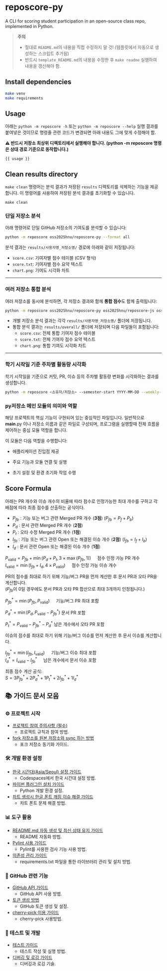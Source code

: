 # reposcore-py
A CLI for scoring student participation in an open-source class repo, implemented in Python.

>
> **주의**
> - 절대로 `README.md`의 내용을 직접 수정하지 말 것! (템플릿에서 자동으로 생성하는 스크립트 추가됨)
> - 반드시 `template_README.md`의 내용을 수정한 후 `make readme` 실행하여 내용을 갱신해야 함.
>


## Install dependencies

```bash
make venv
make requirements
```

## Usage
아래는 `python -m reposcore -h` 또는 `python -m reposcore --help` 실행 결과를 붙여넣은 것이므로
명령줄 관련 코드가 변경되면 아래 내용도 그에 맞게 수정해야 함.

**⚠️ 반드시 저장소 최상위 디렉토리에서 실행해야 합니다. (python -m reposcore 명령은 상대 경로 기준으로 동작합니다.)**

```
{{ usage }}
```
## Clean results directory

`make clean` 명령어는 분석 결과가 저장된 `results` 디렉토리를 삭제하는 기능을 제공합니다. 이 명령어를 사용하여 저장된 분석 결과를 초기화할 수 있습니다. 

```
make clean
```

### 단일 저장소 분석

아래 명령어로 단일 GitHub 저장소의 기여도를 분석할 수 있습니다:

```bash
python -m reposcore oss2025hnu/reposcore-py --format all
```

분석 결과는 `results/사용자명_저장소명/` 경로에 아래와 같이 저장됩니다:

- `score.csv`: 기여자별 점수 테이블 (CSV 형식)
- `score.txt`: 기여자별 점수 요약 텍스트
- `chart.png`: 기여도 시각화 차트

---

### 여러 저장소 통합 분석

여러 저장소를 동시에 분석하면, 각 저장소 결과와 함께 **통합 점수**도 함께 출력됩니다:

```bash
python -m reposcore oss2025hnu/reposcore-py oss2025hnu/reposcore-js oss2025hnu/reposcore-cs --format all
```

- 개별 저장소 분석 결과는 각각 `results/사용자명_저장소명/` 폴더에 저장됩니다.
- 통합 분석 결과는 `results/overall/` 폴더에 저장되며 다음 파일들이 포함됩니다:
  - `score.csv`: 전체 통합 기여자 점수 테이블
  - `score.txt`: 전체 기여자 점수 요약 텍스트
  - `chart.png`: 통합 기여도 시각화 차트
  
---

### 학기 시작일 기준 주차별 활동량 시각화
학기 시작일을 기준으로 커밋, PR, 이슈 등의 주차별 활동량 변화를 시각화하는 결과를 생성합니다.
```bash
python -m reposcore <소유자/저장소> --semester-start YYYY-MM-DD --weekly-chart
```
### py저장소 메인 모듈의 의미와 역할

해당 프로젝트의 핵심 기능이 구현되어 있는 중심적인 파일입니다.
일반적으로 __main__.py 이나 저장소 이름과 같은 파일로 구성되며, 
프로그램을 실행할때 전체 흐름을 제어하는 중심 모듈 역할을 합니다.

이 모듈은 다음 역할을 수행합니다:
 - 애플리케이션 진입점 제공

 - 주요 기능과 모듈 연결 및 실행

 - 초기 설정 및 환경 초기화 작업 수행

## Score Formula
아래는 PR 개수와 이슈 개수의 비율에 따라 점수로 인정가능한 최대 개수를 구하고 각 배점에 따라 최종 점수를 산출하는 공식이다.

- $P_{fb}$ : 기능 또는 버그 관련 Merged PR 개수 (**3점**) ($P_{fb} = P_f + P_b$)  
- $P_d$ : 문서 관련 Merged PR 개수 (**2점**)  
- $P_t$ : 오타 수정 Merged PR 개수 (**1점**)  
- $I_{fb}$ : 기능 또는 버그 관련 Open 또는 해결된 이슈 개수 (**2점**) ($I_{fb} = I_f + I_b$)  
- $I_d$ : 문서 관련 Open 또는 해결된 이슈 개수 (**1점**)

$P_{\text{valid}} = P_{fb} + \min(P_d + P_t, 3 \times \max(P_{fb}, 1)) \quad$ 점수 인정 가능 PR 개수  
$I_{\text{valid}} = \min(I_{fb} + I_d, 4 \times P_{\text{valid}}) \quad$ 점수 인정 가능 이슈 개수

PR의 점수를 최대로 하기 위해 기능/버그 PR을 먼저 계산한 후 문서 PR과 오타 PR을 계산합니다.  
($P_{fb}$이 0일 경우에도 문서 PR과 오타 PR 합산으로 최대 3개까지 인정됩니다.)

$P_{fb}^* = \min(P_{fb}, P_{\text{valid}}) \quad$ 기능/버그 PR 최대 포함  

$P_d^* = \min(P_d, P_{\text{valid}} - P_{fb}^*)$  문서 PR 포함

$P_t^* = P_{\text{valid}} - P_{fb}^* - P_d^*$  남은 개수에서 오타 PR 포함

이슈의 점수를 최대로 하기 위해 기능/버그 이슈를 먼저 계산한 후 문서 이슈를 계산합니다.

$I_{fb}^* = \min(I_{fb}, I_{\text{valid}}) \quad$ 기능/버그 이슈 최대 포함  
$I_d^* = I_{\text{valid}} - I_{fb}^* \quad$ 남은 개수에서 문서 이슈 포함

최종 점수 계산 공식:  
$S = 3P_{fb}^* + 2P_d^* + 1P_t^* + 2I_{fb}^* + 1I_d^*$

## 📚 가이드 문서 모음

### ⚙️ 프로젝트 시작
- [프로젝트 참여 주의사항 (필수)](docs/project_guidelines.md)
  - 프로젝트 규칙과 참여 방법.
- [fork 저장소를 원본 저장소와 sync 하는 방법](docs/fork_sync_guide.md)
  - 포크 저장소 동기화 가이드.

### 🛠️ 개발 환경 설정
- [한국 시간대(Asia/Seoul) 설정 가이드](docs/korean-timezone-guide.md)
  - Codespaces에서 한국 시간대 설정 방법.
- [파이썬 플러그인 설치 가이드](docs/python_plugin_guide.md)
  - Python 개발 환경 설정.
- [차트 생성시 한글 폰트 깨짐 이슈 해결 가이드](docs/chart-font-guide.md)
  - 차트 폰트 문제 해결 방법.

### 📊 도구 활용
- [README.md 자동 생성 및 최신 상태 유지 가이드](docs/readme_version_check_guide.md)
  - README 자동화 방법.
- [Pylint 사용 가이드](docs/pylint.md)
  - Pylint를 사용한 검사 기능 사용 방법.
- [의존성 관리 가이드](docs/dependency_guide.md)
  - requirements.txt 파일을 통한 라이브러리 관리 및 설치 방법.

### 🔗 GitHub 관련 기능
- [GitHub API 가이드](docs/github_api_guide.md)
  - GitHub API 사용 방법.
- [토큰 생성 방법](docs/github-token-guide.md)
  - GitHub 토큰 생성 및 설정.
- [cherry-pick 이용 가이드](docs/cherry-pick_guide.md)
  - cherry-pick 사용방법.

### 🧪 테스트 및 개발
- [테스트 가이드](docs/test-guide.md)
  - 테스트 작성 및 실행 방법.
- [디버깅 및 로깅 가이드](docs/debug_guide.md)
  - 디버깅과 로깅 기술.

